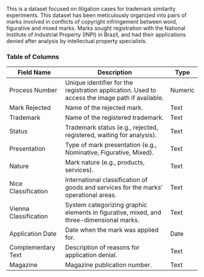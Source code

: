 This is a dataset focused on litigation cases for trademark similarity experiments. This dataset has been meticulously organized into pairs of marks involved in conflicts of copyright infringement between word, figurative and mixed marks. Marks sought registration with the National Institute of Industrial Property (INPI) in Brazil, and had their applications denied after analysis by intellectual property specialists.

### Table of Columns
| Field Name | Description | Type |
| --- | --- | --- |
| Process Number | Unique identifier for the registration application. Used to access the image path if available. | Numeric |
| Mark Rejected | Name of the rejected mark. | Text |
| Trademark | Name of the registered trademark. | Text |
| Status | Trademark status (e.g., rejected, registered, waiting for analysis). | Text |
| Presentation | Type of mark presentation (e.g., Nominative, Figurative, Mixed). | Text |
| Nature | Mark nature (e.g., products, services). | Text |
| Nice Classification | International classification of goods and services for the marks' operational areas. | Text |
| Vienna Classification | System categorizing graphic elements in figurative, mixed, and three-dimensional marks. | Text |
| Application Date | Date when the mark was applied for. | Date |
| Complementary Text | Description of reasons for application denial. | Text |
| Magazine | Magazine publication number. | Text |

